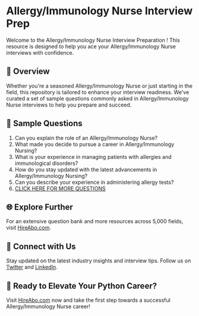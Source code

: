 # Allergy/Immunology Nurse Interview Prep

Welcome to the Allergy/Immunology Nurse Interview Preparation ! This resource is designed to help you ace your Allergy/Immunology Nurse interviews with confidence.

## 🚀 Overview

Whether you're a seasoned Allergy/Immunology Nurse or just starting in the field, this repository is tailored to enhance your interview readiness. We've curated a set of sample questions commonly asked in Allergy/Immunology Nurse interviews to help you prepare and succeed.

## 📝 Sample Questions

1. Can you explain the role of an Allergy/Immunology Nurse?
2. What made you decide to pursue a career in Allergy/Immunology Nursing?
3. What is your experience in managing patients with allergies and immunological disorders?
4. How do you stay updated with the latest advancements in Allergy/Immunology Nursing?
5. Can you describe your experience in administering allergy tests?
6. [CLICK HERE FOR MORE QUESTIONS](https://hireabo.com/job/2_0_34/AllergyImmunology%20Nurse)

## 🌐 Explore Further

For an extensive question bank and more resources across 5,000 fields, visit [HireAbo.com](https://www.hireabo.com).

## 📱 Connect with Us

Stay updated on the latest industry insights and interview tips. Follow us on [Twitter](https://twitter.com/hireabo) and [LinkedIn](https://www.linkedin.com/in/hire-abo-3609972a8/).

## 🚀 Ready to Elevate Your Python Career?

Visit [HireAbo.com](https://www.hireabo.com) now and take the first step towards a successful Allergy/Immunology Nurse career!